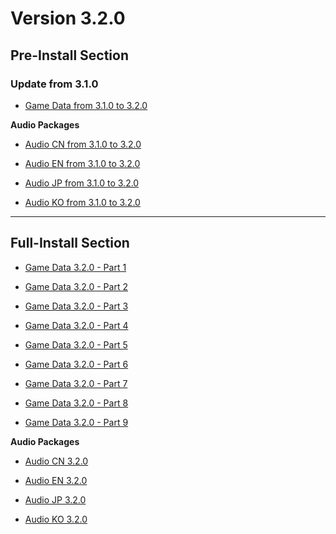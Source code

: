 # Version 3.2.0

## Pre-Install Section

### Update from 3.1.0

- [Game Data from 3.1.0 to 3.2.0](https://autopatchcn.bhsr.com/client/diff/hkrpg_cn/game_3.1.0_3.2.0_hdiff_zQUuDUxWvmvHWhzv.7z)

**Audio Packages**

- [Audio CN from 3.1.0 to 3.2.0](https://autopatchcn.bhsr.com/client/diff/hkrpg_cn/audio_zh-cn_3.1.0_3.2.0_hdiff_BSqxpGVoxrqAYGBB.7z)

- [Audio EN from 3.1.0 to 3.2.0](https://autopatchcn.bhsr.com/client/diff/hkrpg_cn/audio_en-us_3.1.0_3.2.0_hdiff_KNVwnzXQkmPxHGkm.7z)

- [Audio JP from 3.1.0 to 3.2.0](https://autopatchcn.bhsr.com/client/diff/hkrpg_cn/audio_ja-jp_3.1.0_3.2.0_hdiff_pPGwbVZYkKnOSLkV.7z)

- [Audio KO from 3.1.0 to 3.2.0](https://autopatchcn.bhsr.com/client/diff/hkrpg_cn/audio_ko-kr_3.1.0_3.2.0_hdiff_DSUsIyXSRJEmYtPY.7z)

----

## Full-Install Section

- [Game Data 3.2.0 - Part 1](https://autopatchcn.bhsr.com/client/cn/20250327182902_EEUkBrjDZhU7n1pu/PC/download/StarRail_3.2.0.7z.001)

- [Game Data 3.2.0 - Part 2](https://autopatchcn.bhsr.com/client/cn/20250327182902_EEUkBrjDZhU7n1pu/PC/download/StarRail_3.2.0.7z.002)

- [Game Data 3.2.0 - Part 3](https://autopatchcn.bhsr.com/client/cn/20250327182902_EEUkBrjDZhU7n1pu/PC/download/StarRail_3.2.0.7z.003)

- [Game Data 3.2.0 - Part 4](https://autopatchcn.bhsr.com/client/cn/20250327182902_EEUkBrjDZhU7n1pu/PC/download/StarRail_3.2.0.7z.004)

- [Game Data 3.2.0 - Part 5](https://autopatchcn.bhsr.com/client/cn/20250327182902_EEUkBrjDZhU7n1pu/PC/download/StarRail_3.2.0.7z.005)

- [Game Data 3.2.0 - Part 6](https://autopatchcn.bhsr.com/client/cn/20250327182902_EEUkBrjDZhU7n1pu/PC/download/StarRail_3.2.0.7z.006)

- [Game Data 3.2.0 - Part 7](https://autopatchcn.bhsr.com/client/cn/20250327182902_EEUkBrjDZhU7n1pu/PC/download/StarRail_3.2.0.7z.007)

- [Game Data 3.2.0 - Part 8](https://autopatchcn.bhsr.com/client/cn/20250327182902_EEUkBrjDZhU7n1pu/PC/download/StarRail_3.2.0.7z.008)

- [Game Data 3.2.0 - Part 9](https://autopatchcn.bhsr.com/client/cn/20250327182902_EEUkBrjDZhU7n1pu/PC/download/StarRail_3.2.0.7z.009)

**Audio Packages**

- [Audio CN 3.2.0](https://autopatchcn.bhsr.com/client/cn/20250327182902_EEUkBrjDZhU7n1pu/PC/Chinese.7z)

- [Audio EN 3.2.0](https://autopatchcn.bhsr.com/client/cn/20250327182902_EEUkBrjDZhU7n1pu/PC/English.7z)

- [Audio JP 3.2.0](https://autopatchcn.bhsr.com/client/cn/20250327182902_EEUkBrjDZhU7n1pu/PC/Japanese.7z)

- [Audio KO 3.2.0](https://autopatchcn.bhsr.com/client/cn/20250327182902_EEUkBrjDZhU7n1pu/PC/Korean.7z)
